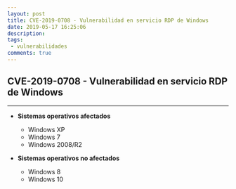 ```yaml
---
layout: post
title: CVE-2019-0708 - Vulnerabilidad en servicio RDP de Windows
date: 2019-05-17 16:25:06
description: 
tags: 
 - vulnerabilidades
comments: true
---
```


## **CVE-2019-0708 - Vulnerabilidad en servicio RDP de Windows**
---


* **Sistemas operativos afectados**
  * Windows XP
  * Windows 7
  * Windows 2008/R2

* **Sistemas operativos no afectados**
  * Windows 8
  * Windows 10